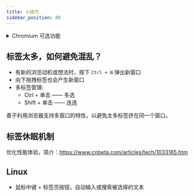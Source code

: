 ```yaml
---
title: 小技巧
sidebar_position: 80
---
```


<details className="let-details-to-gray">
  <summary>Chromium 可选功能</summary>

开启标签页鼠标悬浮浏览

```
about:flags/#tab-hover-card-images
```

</details>

## 标签太多，如何避免混乱？

- 有新的浏览动机或想法时，按下 `Ctrl + N` 弹出新窗口
- 向下拖拽标签也会产生新窗口
- 多标签管理:
  - Ctrl + 单击 —— 多选
  - Shift + 单击 —— 连选

善于利用浏览器支持多窗口的特性，以避免太多标签挤在同一个窗口。

## 标签休眠机制

优化性能体验，简介：https://www.cnbeta.com/articles/tech/1033165.htm

## Linux

- 鼠标中键 + 标签页按钮，自动输入或搜索被选择的文本
